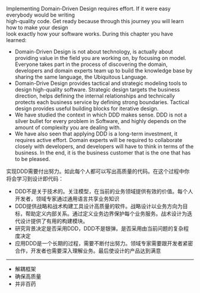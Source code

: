 Implementing Domain-Driven Design requires effort. If it were easy everybody would be writing  
high-quality code. Get ready because through this journey you will learn how to make your design  
look exactly how your software works. During this chapter you have learned:

* Domain-Driven Design is not about technology, is actually about providing value in the field
  you are working on, by focusing on model. Everyone takes part in the process of discovering
  the domain, developers and domain experts team up to build the knowledge base by sharing
  the same language, the Ubiquitous Language.
* Domain-Drive Design provides tactical and strategic modeling tools to design high-quality
  software. Strategic design targets the business direction, helps defining the internal relationships
  and technically protects each business service by defining strong boundaries. Tactical
  design provides useful building blocks for iterative design.
* We have studied the context in which DDD makes sense. DDD is not a silver bullet for every
  problem in Software, and highly depends on the amount of complexity you are dealing with.
* We have also seen that applying DDD is a long-term investment, it requires active effort.
  Domain experts will be required to collaborate closely with developers, and developers will
  have to think in terms of the business. In the end, it is the business customer that is the one
  that has to be pleased.

实现DDD需要付出努力。如此每个人都可以写出高质量的代码。在这个过程中你将会学习到设计即代码：

* DDD不是关于技术的。关注模型，在当前的业务领域提供有效的价值。每个人开发者，领域专家通过通用语言共享业务知识
* DDD提供战略和战术构建工具设计高质量的软件。战略设计以业务方向为目标，帮助定义内部关系。通过定义业务边界保护每个业务服务。战术设计为迭代设计提供了有用的构建模块。
* 研究背景决定是否采用DDD，DDD不是银弹。是否采用由当前问题的复杂程度决定
* 应用DDD是一个长期的过程，需要不断付出努力。领域专家需要跟开发者紧密合作，开发者也需要深入理解业务。最后使设计的产品达到满意

---

* 解耦框架
* 确保高质量
* 并非百药



